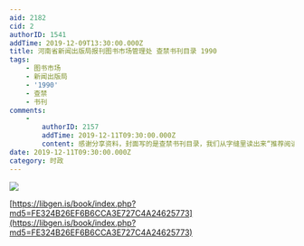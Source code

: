 ```yaml
---
aid: 2182
cid: 2
authorID: 1541
addTime: 2019-12-09T13:30:00.000Z
title: 河南省新闻出版局报刊图书市场管理处 查禁书刊目录 1990
tags:
    - 图书市场
    - 新闻出版局
    - '1990'
    - 查禁
    - 书刊
comments:
    -
        authorID: 2157
        addTime: 2019-12-11T09:30:00.000Z
        content: 感谢分享资料，封面写的是查禁书刊目录，我们从字缝里读出来“推荐阅读书单”。
date: 2019-12-11T09:30:00.000Z
category: 时政
---
```


![](https://libgen.is/covers/2447000/fe324b26ef6b6cca3e727c4a24625773-g.jpg)

[https://libgen.is/book/index.php?md5=FE324B26EF6B6CCA3E727C4A24625773](https://libgen.is/book/index.php?md5=FE324B26EF6B6CCA3E727C4A24625773)
